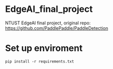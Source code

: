 # EdgeAI_final_project
NTUST EdgeAI final project, original repo: https://github.com/PaddlePaddle/PaddleDetection

# Set up enviroment
```
pip install -r requirements.txt
```